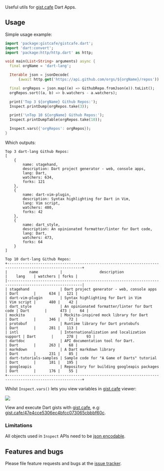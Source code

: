 Useful utils for [gist.cafe](https://gist.cafe) Dart Apps.

## Usage

Simple usage example:

```dart
import 'package:gistcafe/gistcafe.dart';
import 'dart:convert';
import 'package:http/http.dart' as http;

void main(List<String> arguments) async {
  final orgName = 'dart-lang';

  Iterable json = jsonDecode(
      (await http.get('https://api.github.com/orgs/${orgName}/repos')).body);

  final orgRepos = json.map((e) => GithubRepo.fromJson(e)).toList();
  orgRepos.sort((a, b) => b.watchers - a.watchers);

  print('Top 3 ${orgName} Github Repos:');
  Inspect.printDump(orgRepos.take(3));

  print('\nTop 10 ${orgName} Github Repos:');
  Inspect.printDumpTable(orgRepos.take(10));

  Inspect.vars({'orgRepos': orgRepos});
}
```

Which outputs:

```
Top 3 dart-lang Github Repos:
[
    {
        name: stagehand,
        description: Dart project generator - web, console apps,
        lang: Dart,
        watchers: 634,
        forks: 121
    },
    {
        name: dart-vim-plugin,
        description: Syntax highlighting for Dart in Vim,
        lang: Vim script,
        watchers: 480,
        forks: 42
    },
    {
        name: dart_style,
        description: An opinionated formatter/linter for Dart code,
        lang: Dart,
        watchers: 473,
        forks: 64
    }
]

Top 10 dart-lang Github Repos:
+--------------------------------------------------------------------------------------------------------+
|          name          |                 description                   |    lang    | watchers | forks |
|--------------------------------------------------------------------------------------------------------|
| stagehand              | Dart project generator - web, console apps    | Dart       |      634 |   121 |
| dart-vim-plugin        | Syntax highlighting for Dart in Vim           | Vim script |      480 |    42 |
| dart_style             | An opinionated formatter/linter for Dart code | Dart       |      473 |    64 |
| mockito                | Mockito-inspired mock library for Dart        | Dart       |      346 |    72 |
| protobuf               | Runtime library for Dart protobufs            | Dart       |      281 |   113 |
| intl                   | Internationalization and localization support | Dart       |      278 |    93 |
| dartdoc                | API documentation tool for Dart.              | Dart       |      263 |    68 |
| markdown               | A Dart markdown library                       | Dart       |      231 |    85 |
| dart-tutorials-samples | Sample code for "A Game of Darts" tutorial    | Dart       |      181 |   195 |
| googleapis             | Repository for building googleapis packages   | Dart       |      176 |    55 |
+--------------------------------------------------------------------------------------------------------+
```

Whilst `Inspect.vars()` lets you view variables in [gist.cafe](https://gist.cafe) viewer:

![](https://raw.githubusercontent.com/ServiceStack/gist-cafe/main/docs/images/vars-orgRepos-dart-lang.png)

View and execute Dart gists with [gist.cafe](https://gist.cafe), e.g: [gist.cafe/47e4cce5306ec4bfcc073065cbbbf60c](https://gist.cafe/47e4cce5306ec4bfcc073065cbbbf60c).

### Limitations

All objects used in `Inspect` APIs need to be [json encodable](https://flutter.dev/docs/development/data-and-backend/json#serializing-json-inside-model-classes).

## Features and bugs

Please file feature requests and bugs at the [issue tracker](https://github.com/ServiceStack/gistcafe-dart/issues).